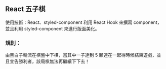 ## React 五子棋

使用技術：React、styled-component
利用 React Hook 來撰寫 component，並且利用 styled-component 來進行版面美化。

### 規則：
由黑白子輪流在棋盤中下棋，當其中一子達到 5 顆連在一起得時候結束遊戲，並且宣告勝利者，該局棋無法再繼續下下去！


